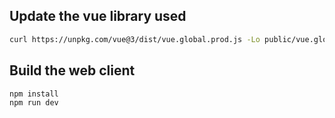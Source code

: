 ## Update the vue library used

```bash
curl https://unpkg.com/vue@3/dist/vue.global.prod.js -Lo public/vue.global.js
```

## Build the web client

```bash
npm install
npm run dev
```
